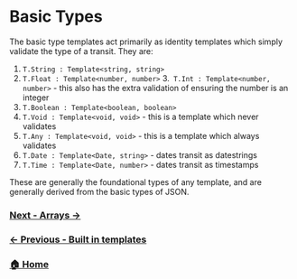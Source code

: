 
# Basic Types

The basic type templates act primarily as identity templates which simply validate the type of a transit. They are:

1. `T.String : Template<string, string>`
2. `T.Float : Template<number, number>`
3.` T.Int : Template<number, number>` - this also has the extra validation of ensuring the number is an integer
4. `T.Boolean : Template<boolean, boolean>`
5. `T.Void : Template<void, void>` - this is a template which never validates
6. `T.Any : Template<void, void>` - this is a template which always validates
7. `T.Date : Template<Date, string>` - dates transit as datestrings
8. `T.Time : Template<Date, number>` - dates transit as timestamps

These are generally the foundational types of any template, and are generally derived from the basic types of JSON.

### [Next - Arrays →](./arrays.md)
### [← Previous - Built in templates](../built-in-templates.md)
### [🏠 Home](../introduction.md)